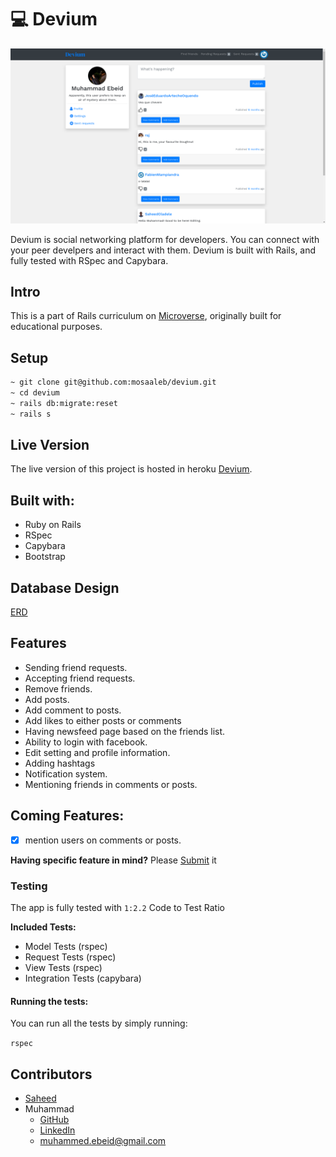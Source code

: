 # :computer: Devium
![screenshot](screenshot.png)

Devium is social networking platform for developers.
You can connect with your peer develpers and interact with them.
Devium is built with Rails, and fully tested with RSpec and Capybara.

## Intro
This is a part of Rails curriculum on [Microverse](https://www.microverse.org/), originally built for educational purposes.

## Setup

```bash
~ git clone git@github.com:mosaaleb/devium.git
~ cd devium
~ rails db:migrate:reset
~ rails s
```

## Live Version
The live version of this project is hosted in heroku 
[Devium](https://deviumio.herokuapp.com/).


## Built with:
- Ruby on Rails
- RSpec
- Capybara
- Bootstrap

## Database Design
[ERD](https://www.lucidchart.com/invitations/accept/02f604cf-c6bb-4e94-a595-4b3c6856d8a3)

## Features
- Sending friend requests.
- Accepting friend requests.
- Remove friends.
- Add posts.
- Add comment to posts.
- Add likes to either posts or comments
- Having newsfeed page based on the friends list.
- Ability to login with facebook.
- Edit setting and profile information.
- Adding hashtags
- Notification system.
- Mentioning friends in comments or posts.

## Coming Features:
- [x] mention users on comments or posts.

**Having specific feature in mind?**
Please [Submit](https://github.com/mosaaleb/devium/labels/enhancement) it

### Testing
The app is fully tested with `1:2.2` Code to Test Ratio

**Included Tests:**
- Model Tests (rspec)
- Request Tests (rspec)
- View Tests (rspec)
- Integration Tests (capybara)

#### Running the tests:
You can run all the tests by simply running:

`rspec`

## Contributors
- [Saheed](https://github.com/suretrust)
- Muhammad
  - [GitHub](https://github.com/mosaaleb)
  - [LinkedIn](https://www.linkedin.com/in/muhammadebeid/)
  - [muhammed.ebeid@gmail.com](muhammed.ebeid@gmail.com)

